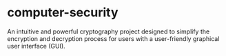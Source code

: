 # computer-security
An intuitive and powerful cryptography project designed to simplify the encryption and decryption process for users with a user-friendly graphical user interface (GUI). 
